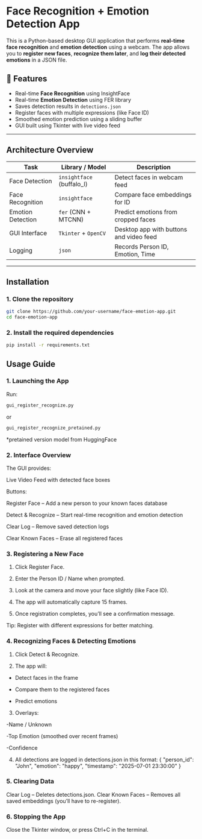 # Face Recognition + Emotion Detection App

This is a Python-based desktop GUI application that performs **real-time face recognition** and **emotion detection** using a webcam. The app allows you to **register new faces**, **recognize them later**, and **log their detected emotions** in a JSON file.

## 🚀 Features

- Real-time **Face Recognition** using InsightFace
- Real-time **Emotion Detection** using FER library
- Saves detection results in `detections.json`
- Register faces with multiple expressions (like Face ID)
- Smoothed emotion prediction using a sliding buffer
-  GUI built using Tkinter with live video feed

---

## Architecture Overview

| Task                | Library / Model         | Description |
|---------------------|--------------------------|-------------|
| Face Detection      | `insightface` (buffalo_l) | Detect faces in webcam feed |
| Face Recognition    | `insightface`            | Compare face embeddings for ID |
| Emotion Detection   | `fer` (CNN + MTCNN)      | Predict emotions from cropped faces |
| GUI Interface       | `Tkinter` + `OpenCV`     | Desktop app with buttons and video feed |
| Logging             | `json`                   | Records Person ID, Emotion, Time |

---

## Installation

### 1. Clone the repository
```bash
git clone https://github.com/your-username/face-emotion-app.git
cd face-emotion-app
```

### 2. Install the required dependencies
```bash
pip install -r requirements.txt
```

## Usage Guide

### 1. Launching the App
Run:
```bash
gui_register_recognize.py
```

or 

```bash
gui_register_recognize_pretained.py
```
*pretained version model from HuggingFace 

### 2. Interface Overview

The GUI provides:

Live Video Feed with detected face boxes

Buttons:

Register Face – Add a new person to your known faces database

Detect & Recognize – Start real-time recognition and emotion detection

Clear Log – Remove saved detection logs

Clear Known Faces – Erase all registered faces

### 3. Registering a New Face

1. Click Register Face.

2. Enter the Person ID / Name when prompted.

3. Look at the camera and move your face slightly (like Face ID).

4. The app will automatically capture 15 frames.

5. Once registration completes, you’ll see a confirmation message.

Tip: Register with different expressions for better matching.

### 4. Recognizing Faces & Detecting Emotions

1. Click Detect & Recognize.

2. The app will:

- Detect faces in the frame

- Compare them to the registered faces

- Predict emotions

3. Overlays:

-Name / Unknown

-Top Emotion (smoothed over recent frames)

-Confidence

4. All detections are logged in detections.json in this format:
   {
  "person_id": "John",
  "emotion": "happy",
  "timestamp": "2025-07-01 23:30:00"
}

### 5. Clearing Data
Clear Log – Deletes detections.json.
Clear Known Faces – Removes all saved embeddings (you’ll have to re-register).

### 6. Stopping the App
Close the Tkinter window, or press Ctrl+C in the terminal.





